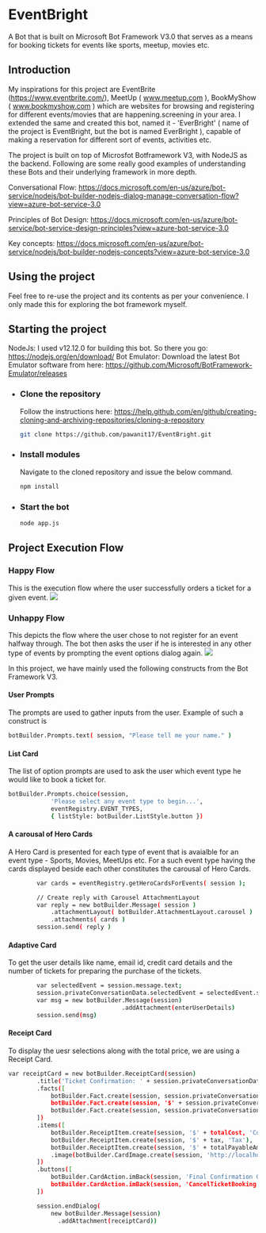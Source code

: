 # EventBright
A Bot that is built on Microsoft Bot Framework V3.0 that serves as a means for booking tickets for events like sports, meetup, movies etc.

## Introduction
My inspirations for this project are EventBrite (https://www.eventbrite.com/), MeetUp ( www.meetup.com ), BookMyShow ( www.bookmyshow.com ) which are websites for browsing and registering for different events/movies that are happening.screening in your area. I extended the same and created this bot, named it - 'EverBright' ( name of the project is EventBright, but the bot is named EverBright ), capable of making a reservation for different sort of events, activities etc.

The project is built on top of Microsfot Botframework V3, with NodeJS as the backend. Following are some really good examples of understanding these Bots and their underlying framework in more depth.

Conversational Flow:
https://docs.microsoft.com/en-us/azure/bot-service/nodejs/bot-builder-nodejs-dialog-manage-conversation-flow?view=azure-bot-service-3.0

Principles of Bot Design:
https://docs.microsoft.com/en-us/azure/bot-service/bot-service-design-principles?view=azure-bot-service-3.0

Key concepts:
https://docs.microsoft.com/en-us/azure/bot-service/nodejs/bot-builder-nodejs-concepts?view=azure-bot-service-3.0

## Using the project
Feel free to re-use the project and its contents as per your convenience. I only made this for exploring the bot framework myself.

## Starting the project
NodeJs: I used v12.12.0 for building this bot. So there you go: https://nodejs.org/en/download/
Bot Emulator: Download the latest Bot Emulator software from here: https://github.com/Microsoft/BotFramework-Emulator/releases

- ### Clone the repository
   Follow the instructions here: https://help.github.com/en/github/creating-cloning-and-archiving-repositories/cloning-a-repository
   ```bash
   git clone https://github.com/pawanit17/EventBright.git
   ```
    
- ### Install modules

    Navigate to the cloned repository and issue the below command.
    ```bash
    npm install
    ```

- ### Start the bot

    ```bash
    node app.js
    ```

## Project Execution Flow
### Happy Flow
This is the execution flow where the user successfully orders a ticket for a given event.
![](documentation/Happy%20Flow.png)

### Unhappy Flow
This depicts the flow where the user chose to not register for an event halfway through. The bot then asks the user if he is interested
in any other type of events by prompting the event options dialog again.
![](documentation/Unhappy%20Flow.png)

In this project, we have mainly used the following constructs from the Bot Framework V3.

#### User Prompts
The prompts are used to gather inputs from the user. Example of such a construct is 
```bash 
botBuilder.Prompts.text( session, "Please tell me your name." )
```
#### List Card
The list of option prompts are used to ask the user which event type he would like to book a ticket for.
```bash
botBuilder.Prompts.choice(session,
            'Please select any event type to begin...',
            eventRegistry.EVENT_TYPES,
            { listStyle: botBuilder.ListStyle.button })
```
#### A carousal of Hero Cards
A Hero Card is presented for each type of event that is avaialble for an event type - Sports, Movies, MeetUps etc. For a such event type having the cards displayed beside each other constitutes the carousal of Hero Cards.
```bash
        var cards = eventRegistry.getHeroCardsForEvents( session );

        // Create reply with Carousel AttachmentLayout
        var reply = new botBuilder.Message( session )
            .attachmentLayout( botBuilder.AttachmentLayout.carousel )
            .attachments( cards )
        session.send( reply )
```

#### Adaptive Card
To get the user details like name, email id, credit card details and the number of tickets for preparing the purchase of the tickets.
```bash        
        var selectedEvent = session.message.text;
        session.privateConversationData.selectedEvent = selectedEvent.substring( "Buy Tickets For ".length );
        var msg = new botBuilder.Message(session)
                                .addAttachment(enterUserDetails)
        session.send(msg)
```        
#### Receipt Card
To display the uesr selections along with the total price, we are using a Receipt Card.
```bash
var receiptCard = new botBuilder.ReceiptCard(session)
        .title('Ticket Confirmation: ' + session.privateConversationData.selectedEvent )
        .facts([
            botBuilder.Fact.create(session, session.privateConversationData.ticketNumber, 'Ticket Number'),
            botBuilder.Fact.create(session, '$' + session.privateConversationData.eventPrice, 'Cost per ticket'),
            botBuilder.Fact.create(session, session.privateConversationData.noOfTickets, 'Number of tickets ordered' )
        ])
        .items([
            botBuilder.ReceiptItem.create(session, '$' + totalCost, 'Cost of tickets'),
            botBuilder.ReceiptItem.create(session, '$' + tax, 'Tax'),
            botBuilder.ReceiptItem.create(session, '$' + totalPayableAmount, 'Amount payable')
            .image(botBuilder.CardImage.create(session, 'http://localhost:3978/images/money.jpg')),
        ])
        .buttons([
            botBuilder.CardAction.imBack(session, 'Final Confirmation Of Tickets', 'Confirm Tickets'),
            botBuilder.CardAction.imBack(session, 'CancelTicketBooking', 'Cancel Tickets')
        ])

        session.endDialog(
            new botBuilder.Message(session)
              .addAttachment(receiptCard))
 ```
